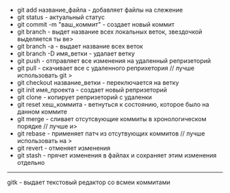 * git add название_файла - добавляет файлы на слежение
* git status - актуальный статус
* git commit -m "ваш_коммит" - создает новый коммит
* git branch - выдет название всех локальных веток, звездочкой выделяется ты ве>
* git branch -a - выдает название всех веток
* git branch -D имя_ветки - удалает ветку
* git push - отправляет все изменения на удаленный репризеторий
* git pull - скачивает все с удаленного реприхетория // лучше использовать git >
* git checkout название_ветки - переключается на ветку
* git init имя_проекта - создает новый репризеторий
* git clone - копирует репризеторий с удаленки
* git reset хеш_коммита - ветнуться к состоянию, которое было на данном коммите
* git merge - сливает отсутсвующие коммиты в хронологическом порядке // лучше и>
* git rebase - применяет патч из отсутвующих коммитов // лучше использовать на >
* git revert - отменяет изменения
* git stash - прячет изменения в файлах и сохраняет этим изменения отдельно
__________
gitk - выдает текстовый редактор со всмеи коммитами
